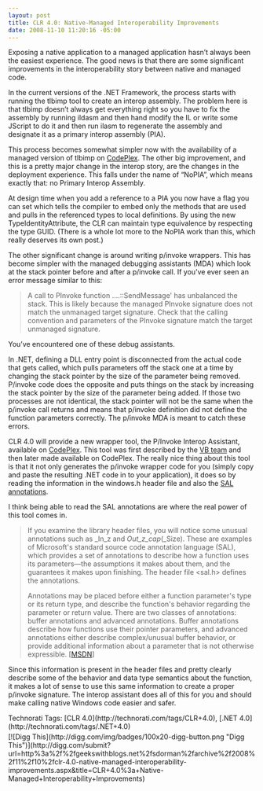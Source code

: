 ```yaml
---
layout: post
title: CLR 4.0: Native-Managed Interoperability Improvements
date: 2008-11-10 11:20:16 -05:00
---
```


Exposing a native application to a managed application hasn’t always been the easiest experience. The good news is that there are some significant improvements in the interoperability story between native and managed code.

In the current versions of the .NET Framework, the process starts with running the tlbimp tool to create an interop assembly. The problem here is that tlbimp doesn’t always get everything right so you have to fix the assembly by running ildasm and then hand modify the IL or write some JScript to do it and then run ilasm to regenerate the assembly and designate it as a primary interop assembly (PIA).

This process becomes somewhat simpler now with the availability of a managed version of tlbimp on [CodePlex](http://www.codeplex.com/clrinterop). The other big improvement, and this is a pretty major change in the interop story, are the changes in the deployment experience. This falls under the name of “NoPIA”, which means exactly that: no Primary Interop Assembly.

At design time when you add a reference to a PIA you now have a flag you can set which tells the compiler to embed only the methods that are used and pulls in the referenced types to local definitions. By using the new TypeIdentityAttribute, the CLR can maintain type equivalence by respecting the type GUID. (There is a whole lot more to the NoPIA work than this, which really deserves its own post.)

The other significant change is around writing p/invoke wrappers. This has become simpler with the managed debugging assistants (MDA) which look at the stack pointer before and after a p/invoke call. If you’ve ever seen an error message similar to this:

> A call to PInvoke function ....::SendMessage' has unbalanced the stack. This is likely because the managed PInvoke signature does not match the unmanaged target signature. Check that the calling convention and parameters of the PInvoke signature match the target unmanaged signature.

You’ve encountered one of these debug assistants. 

In .NET, defining a DLL entry point is disconnected from the actual code that gets called, which pulls parameters off the stack one at a time by changing the stack pointer by the size of the parameter being removed. P/invoke code does the opposite and puts things on the stack by increasing the stack pointer by the size of the parameter being added. If those two processes are not identical, the stack pointer will not be the same when the p/invoke call returns and means that p/invoke definition did not define the function parameters correctly. The p/invoke MDA is meant to catch these errors.

CLR 4.0 will provide a new wrapper tool, the P/Invoke Interop Assistant, available on [CodePlex](http://www.codeplex.com/clrinterop). This tool was first described by the [VB team](http://blogs.msdn.com/vbteam/archive/2008/03/14/making-pinvoke-easy.aspx) and then later made available on CodePlex. The really nice thing about this tool is that it not only generates the p/invoke wrapper code for you (simply copy and paste the resulting .NET code in to your application), it does so by reading the information in the windows.h header file and also the [SAL annotations](http://msdn.microsoft.com/en-us/library/ms235402.aspx). 

I think being able to read the SAL annotations are where the real power of this tool comes in. 

> If you examine the library header files, you will notice some unusual annotations such as _In_z and _Out_z_cap_(_Size). These are examples of Microsoft's standard source code annotation language (SAL), which provides a set of annotations to describe how a function uses its parameters—the assumptions it makes about them, and the guarantees it makes upon finishing. The header file <sal.h> defines the annotations.
> 
> Annotations may be placed before either a function parameter's type or its return type, and describe the function's behavior regarding the parameter or return value. There are two classes of annotations: buffer annotations and advanced annotations. Buffer annotations describe how functions use their pointer parameters, and advanced annotations either describe complex/unusual buffer behavior, or provide additional information about a parameter that is not otherwise expressible. [[MSDN](http://msdn.microsoft.com/en-us/library/ms235402.aspx)]

Since this information is present in the header files and pretty clearly describe some of the behavior and data type semantics about the function, it makes a lot of sense to use this same information to create a proper p/invoke signature. The interop assistant does all of this for you and should make calling native Windows code easier and safer.
  <div style="padding-bottom: 0px; margin: 0px; padding-left: 0px; padding-right: 0px; display: inline; float: none; padding-top: 0px" id="scid:0767317B-992E-4b12-91E0-4F059A8CECA8:224f1717-5bf1-4193-b9b3-5acc890c382a" class="wlWriterSmartContent">Technorati Tags: [CLR 4.0](http://technorati.com/tags/CLR+4.0), [.NET 4.0](http://technorati.com/tags/.NET+4.0)</div><div class="wlWriterHeaderFooter" style="text-align:left; margin:0px; padding:4px 0px 4px 0px;">[![Digg This](http://digg.com/img/badges/100x20-digg-button.png "Digg This")](http://digg.com/submit?url=http%3a%2f%2fgeekswithblogs.net%2fsdorman%2farchive%2f2008%2f11%2f10%2fclr-4.0-native-managed-interoperability-improvements.aspx&title=CLR+4.0%3a+Native-Managed+Interoperability+Improvements)</div>
